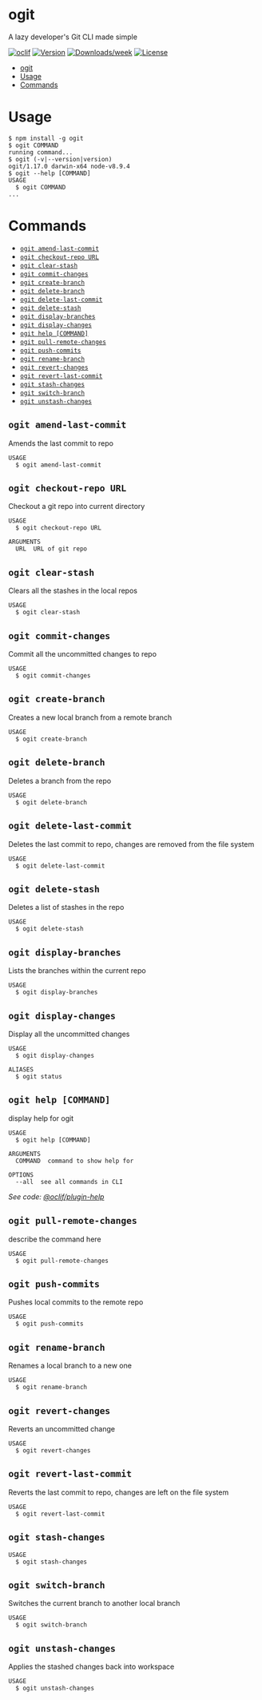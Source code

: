 # ogit

A lazy developer&#39;s Git CLI made simple

[![oclif](https://img.shields.io/badge/cli-oclif-brightgreen.svg)](https://oclif.io)
[![Version](https://img.shields.io/npm/v/ogit.svg)](https://npmjs.org/package/ogit)
[![Downloads/week](https://img.shields.io/npm/dw/ogit.svg)](https://npmjs.org/package/ogit)
[![License](https://img.shields.io/npm/l/ogit.svg)](https://github.com/shakilsiraj/ogit/blob/master/package.json)

<!-- toc -->

- [ogit](#ogit)
- [Usage](#usage)
- [Commands](#commands)
  <!-- tocstop -->

# Usage

<!-- usage -->

```sh-session
$ npm install -g ogit
$ ogit COMMAND
running command...
$ ogit (-v|--version|version)
ogit/1.17.0 darwin-x64 node-v8.9.4
$ ogit --help [COMMAND]
USAGE
  $ ogit COMMAND
...
```

<!-- usagestop -->

# Commands

<!-- commands -->

- [`ogit amend-last-commit`](#ogit-amend-last-commit)
- [`ogit checkout-repo URL`](#ogit-checkout-repo-url)
- [`ogit clear-stash`](#ogit-clear-stash)
- [`ogit commit-changes`](#ogit-commit-changes)
- [`ogit create-branch`](#ogit-create-branch)
- [`ogit delete-branch`](#ogit-delete-branch)
- [`ogit delete-last-commit`](#ogit-delete-last-commit)
- [`ogit delete-stash`](#ogit-delete-stash)
- [`ogit display-branches`](#ogit-display-branches)
- [`ogit display-changes`](#ogit-display-changes)
- [`ogit help [COMMAND]`](#ogit-help-command)
- [`ogit pull-remote-changes`](#ogit-pull-remote-changes-file)
- [`ogit push-commits`](#ogit-push-commits)
- [`ogit rename-branch`](#ogit-rename-branch)
- [`ogit revert-changes`](#ogit-revert-changes)
- [`ogit revert-last-commit`](#ogit-revert-last-commit)
- [`ogit stash-changes`](#ogit-stash-changes)
- [`ogit switch-branch`](#ogit-switch-branch)
- [`ogit unstash-changes`](#ogit-unstash-changes)

## `ogit amend-last-commit`

Amends the last commit to repo

```
USAGE
  $ ogit amend-last-commit
```

## `ogit checkout-repo URL`

Checkout a git repo into current directory

```
USAGE
  $ ogit checkout-repo URL

ARGUMENTS
  URL  URL of git repo
```

## `ogit clear-stash`

Clears all the stashes in the local repos

```
USAGE
  $ ogit clear-stash
```

## `ogit commit-changes`

Commit all the uncommitted changes to repo

```
USAGE
  $ ogit commit-changes
```

## `ogit create-branch`

Creates a new local branch from a remote branch

```
USAGE
  $ ogit create-branch
```

## `ogit delete-branch`

Deletes a branch from the repo

```
USAGE
  $ ogit delete-branch
```

## `ogit delete-last-commit`

Deletes the last commit to repo, changes are removed from the file system

```
USAGE
  $ ogit delete-last-commit
```

## `ogit delete-stash`

Deletes a list of stashes in the repo

```
USAGE
  $ ogit delete-stash
```

## `ogit display-branches`

Lists the branches within the current repo

```
USAGE
  $ ogit display-branches
```

## `ogit display-changes`

Display all the uncommitted changes

```
USAGE
  $ ogit display-changes

ALIASES
  $ ogit status
```

## `ogit help [COMMAND]`

display help for ogit

```
USAGE
  $ ogit help [COMMAND]

ARGUMENTS
  COMMAND  command to show help for

OPTIONS
  --all  see all commands in CLI
```

_See code: [@oclif/plugin-help](https://github.com/oclif/plugin-help/blob/v2.1.3/src/commands/help.ts)_

## `ogit pull-remote-changes`

describe the command here

```
USAGE
  $ ogit pull-remote-changes
```

## `ogit push-commits`

Pushes local commits to the remote repo

```
USAGE
  $ ogit push-commits
```

## `ogit rename-branch`

Renames a local branch to a new one

```
USAGE
  $ ogit rename-branch
```

## `ogit revert-changes`

Reverts an uncommitted change

```
USAGE
  $ ogit revert-changes
```

## `ogit revert-last-commit`

Reverts the last commit to repo, changes are left on the file system

```
USAGE
  $ ogit revert-last-commit
```

## `ogit stash-changes`

```
USAGE
  $ ogit stash-changes
```

## `ogit switch-branch`

Switches the current branch to another local branch

```
USAGE
  $ ogit switch-branch
```

## `ogit unstash-changes`

Applies the stashed changes back into workspace

```
USAGE
  $ ogit unstash-changes
```

<!-- commandsstop -->

```

```
